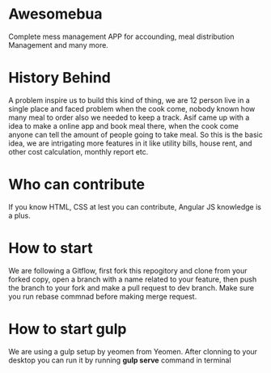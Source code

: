 # Awesomebua
Complete mess management APP for accounding, meal distribution Management and many more.


# History Behind
A problem inspire us to build this kind of thing, we are 12 person live in a single place and faced problem when the cook come, nobody known how many meal to order also we needed to keep a track. Asif came up with a idea to make a online app and book meal there, when the cook come anyone can tell the amount of people going to take meal. So this is the basic idea, we are intrigating more features in it like utility bills, house rent, and other cost calculation, monthly report etc.


# Who can contribute
If you know HTML, CSS at lest you can contribute, Angular JS knowledge is a plus.

# How to start
We are following a Gitflow, first fork this repogitory and clone from your forked copy, open a branch with a name related to your feature, then push the branch to your fork and make a pull request to dev branch. Make sure you run rebase commnad before making merge request.

# How to start gulp
We are using a gulp setup by yeomen from Yeomen. After clonning to your desktop you can run it by running **gulp serve** command in terminal
